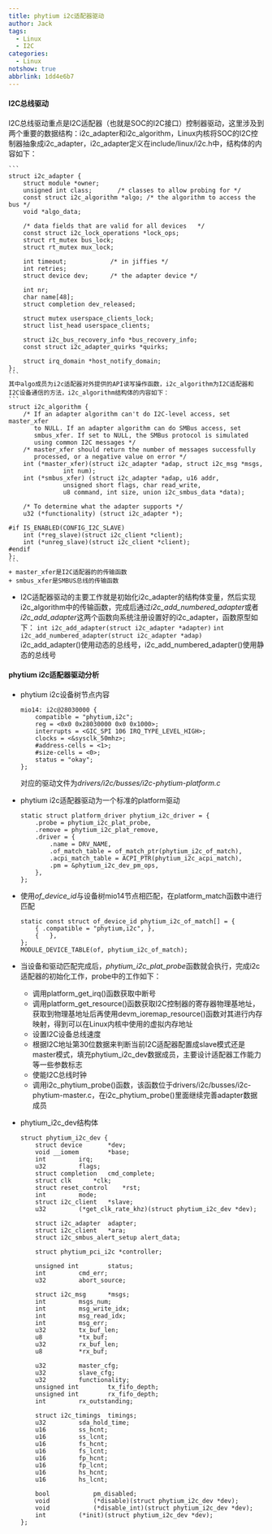 ```yaml
---
title: phytium i2c适配器驱动
author: Jack
tags:
  - Linux
  - I2C
categories:
  - Linux
notshow: true
abbrlink: 1dd4e6b7
---
```



#### I2C总线驱动
I2C总线驱动重点是I2C适配器（也就是SOC的I2C接口）控制器驱动，这里涉及到两个重要的数据结构：i2c_adapter和i2c_algorithm，Linux内核将SOC的I2C控制器抽象成i2c_adapter，i2c_adapter定义在include/linux/i2c.h中，结构体的内容如下：
<!-- more -->
    ```
    struct i2c_adapter {
        struct module *owner;
        unsigned int class;		  /* classes to allow probing for */
        const struct i2c_algorithm *algo; /* the algorithm to access the bus */
        void *algo_data;

        /* data fields that are valid for all devices	*/
        const struct i2c_lock_operations *lock_ops;
        struct rt_mutex bus_lock;
        struct rt_mutex mux_lock;

        int timeout;			/* in jiffies */
        int retries;
        struct device dev;		/* the adapter device */

        int nr;
        char name[48];
        struct completion dev_released;

        struct mutex userspace_clients_lock;
        struct list_head userspace_clients;

        struct i2c_bus_recovery_info *bus_recovery_info;
        const struct i2c_adapter_quirks *quirks;

        struct irq_domain *host_notify_domain;
    };
    ```
    其中algo成员为i2c适配器对外提供的API读写操作函数，i2c_algorithm为I2C适配器和I2C设备通信的方法，i2c_algorithm结构体的内容如下：
    ```
    struct i2c_algorithm {
        /* If an adapter algorithm can't do I2C-level access, set master_xfer
           to NULL. If an adapter algorithm can do SMBus access, set
           smbus_xfer. If set to NULL, the SMBus protocol is simulated
           using common I2C messages */
        /* master_xfer should return the number of messages successfully
           processed, or a negative value on error */
        int (*master_xfer)(struct i2c_adapter *adap, struct i2c_msg *msgs,
                   int num);
        int (*smbus_xfer) (struct i2c_adapter *adap, u16 addr,
                   unsigned short flags, char read_write,
                   u8 command, int size, union i2c_smbus_data *data);

        /* To determine what the adapter supports */
        u32 (*functionality) (struct i2c_adapter *);

    #if IS_ENABLED(CONFIG_I2C_SLAVE)
        int (*reg_slave)(struct i2c_client *client);
        int (*unreg_slave)(struct i2c_client *client);
    #endif
    };
    ```
    + master_xfer是I2C适配器的的传输函数
    + smbus_xfer是SMBUS总线的传输函数

+ I2C适配器驱动的主要工作就是初始化i2c_adapter的结构体变量，然后实现i2c_algorithm中的传输函数，完成后通过*i2c_add_numbered_adapter*或者*i2c_add_adapter*这两个函数向系统注册设置好的i2c_adapter，函数原型如下：
`int i2c_add_adapter(struct i2c_adapter *adapter)`
`int i2c_add_numbered_adapter(struct i2c_adapter *adap)`
i2c_add_adapter()使用动态的总线号，i2c_add_numbered_adapter()使用静态的总线号

#### phytium i2c适配器驱动分析
+ phytium i2c设备树节点内容
    ```
    mio14: i2c@28030000 {
        compatible = "phytium,i2c";
        reg = <0x0 0x28030000 0x0 0x1000>;
        interrupts = <GIC_SPI 106 IRQ_TYPE_LEVEL_HIGH>;
        clocks = <&sysclk_50mhz>;
        #address-cells = <1>;
        #size-cells = <0>;
        status = "okay";
    };
    ```
    对应的驱动文件为*drivers/i2c/busses/i2c-phytium-platform.c*

+ phytium i2c适配器驱动为一个标准的platform驱动
    ```
    static struct platform_driver phytium_i2c_driver = {
        .probe = phytium_i2c_plat_probe,
        .remove = phytium_i2c_plat_remove,
        .driver = {
            .name = DRV_NAME,
            .of_match_table = of_match_ptr(phytium_i2c_of_match),
            .acpi_match_table = ACPI_PTR(phytium_i2c_acpi_match),
            .pm = &phytium_i2c_dev_pm_ops,
        },
    };
    ```

+ 使用*of_device_id*与设备树mio14节点相匹配，在platform_match函数中进行匹配
    ```
    static const struct of_device_id phytium_i2c_of_match[] = {
        { .compatible = "phytium,i2c", },
        {   },
    };
    MODULE_DEVICE_TABLE(of, phytium_i2c_of_match);
    ```

+ 当设备和驱动匹配完成后，*phytium_i2c_plat_probe*函数就会执行，完成i2c适配器的初始化工作，probe中的工作如下：
    + 调用platform_get_irq()函数获取中断号
    + 调用platform_get_resource()函数获取I2C控制器的寄存器物理基地址，获取到物理基地址后再使用devm_ioremap_resource()函数对其进行内存映射，得到可以在Linux内核中使用的虚拟内存地址
    + 设置I2C设备总线速度
    + 根据I2C地址第30位数据来判断当前I2C适配器配置成slave模式还是master模式，填充phytium_i2c_dev数据成员，主要设计适配器工作能力等一些参数标志
    + 使能I2C总线时钟
    + 调用i2c_phytium_probe()函数，该函数位于drivers/i2c/busses/i2c-phytium-master.c，在i2c_phytium_probe()里面继续完善adapter数据成员

+ phytium_i2c_dev结构体
    ```
    struct phytium_i2c_dev {
        struct device		*dev;
        void __iomem		*base;
        int			irq;
        u32			flags;
        struct completion	cmd_complete;
        struct clk		*clk;
        struct reset_control	*rst;
        int			mode;
        struct i2c_client	*slave;
        u32			(*get_clk_rate_khz)(struct phytium_i2c_dev *dev);

        struct i2c_adapter	adapter;
        struct i2c_client	*ara;
        struct i2c_smbus_alert_setup alert_data;

        struct phytium_pci_i2c *controller;

        unsigned int		status;
        int			cmd_err;
        u32			abort_source;

        struct i2c_msg		*msgs;
        int			msgs_num;
        int			msg_write_idx;
        int			msg_read_idx;
        int			msg_err;
        u32			tx_buf_len;
        u8			*tx_buf;
        u32			rx_buf_len;
        u8			*rx_buf;

        u32			master_cfg;
        u32			slave_cfg;
        u32			functionality;
        unsigned int		tx_fifo_depth;
        unsigned int		rx_fifo_depth;
        int			rx_outstanding;

        struct i2c_timings	timings;
        u32			sda_hold_time;
        u16			ss_hcnt;
        u16			ss_lcnt;
        u16			fs_hcnt;
        u16			fs_lcnt;
        u16			fp_hcnt;
        u16			fp_lcnt;
        u16			hs_hcnt;
        u16			hs_lcnt;

        bool			pm_disabled;
        void			(*disable)(struct phytium_i2c_dev *dev);
        void			(*disable_int)(struct phytium_i2c_dev *dev);
        int			(*init)(struct phytium_i2c_dev *dev);
    };
    ```


